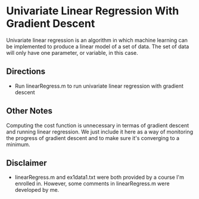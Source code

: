 # Univariate Linear Regression With Gradient Descent
Univariate linear regression is an algorithm in which machine learning can be implemented to produce a linear model of a set of data. The set of data will only have one parameter, or variable, in this case.

## Directions
* Run linearRegress.m to run univariate linear regression with gradient descent 

## Other Notes
Computing the cost function is unnecessary in termas of gradient descent and running linear regression. We just include it here as a way of monitoring the progress of gradient descent and to make sure it's converging to a minimum. 

## Disclaimer
* linearRegress.m and ex1data1.txt were both provided by a course I'm enrolled in. However, some comments in linearRegress.m were developed by me.

